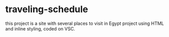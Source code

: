 # traveling-schedule
this project is a site with several places to visit in Egypt
project using HTML and inline styling, coded on VSC.
